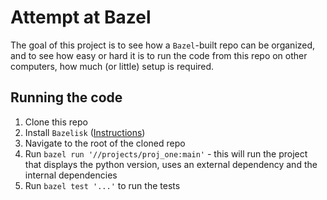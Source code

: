 # Attempt at Bazel

The goal of this project is to see how a `Bazel`-built repo can be organized, and to see how easy or hard it is to run the code from this repo on other computers, how much (or little) setup is required.

## Running the code

1. Clone this repo
2. Install `Bazelisk` ([Instructions](https://bazel.build/install/bazelisk))
3. Navigate to the root of the cloned repo
4. Run `bazel run '//projects/proj_one:main'` - this will run the project that displays the python version, uses an external dependency and the internal dependencies
5. Run `bazel test '...'` to run the tests
